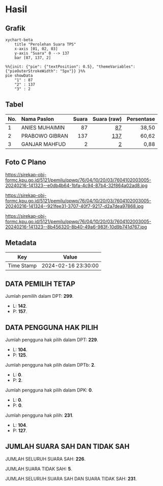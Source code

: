 # Hasil

## Grafik

```mermaid
xychart-beta
    title "Perolehan Suara TPS"
    x-axis [01, 02, 03]
    y-axis "Suara" 0 --> 137
    bar [87, 137, 2]
```

```mermaid
%%{init: {"pie": {"textPosition": 0.5}, "themeVariables": {"pieOuterStrokeWidth": "5px"}} }%%
pie showData
    "1" : 87
    "2" : 137
    "3" : 2
```

## Tabel

| No. | Nama Paslon    | Suara | Suara (raw) | Persentase |
|:--- |:-------------- | -----:| -----------:| ----------:|
| 1   | ANIES MUHAIMIN | 87    | [87][p-1]   | 38,50      |
| 2   | PRABOWO GIBRAN | 137   | [137][p-2]  | 60,62      |
| 3   | GANJAR MAHFUD  | 2     | [2][p-3]    | 0,88       |


[p-1]: https://github.com/gigit-pemilu/pemilu-2024-76-sulawesi-barat/blob/main/pilpres/hitung-suara/sub/76-sulawesi-barat/sub/04-polewali-mandar/sub/10-luyo/sub/2003-baru/sub/005-tps/sub/paslon-1.txt
[p-2]: https://github.com/gigit-pemilu/pemilu-2024-76-sulawesi-barat/blob/main/pilpres/hitung-suara/sub/76-sulawesi-barat/sub/04-polewali-mandar/sub/10-luyo/sub/2003-baru/sub/005-tps/sub/paslon-2.txt
[p-3]: https://github.com/gigit-pemilu/pemilu-2024-76-sulawesi-barat/blob/main/pilpres/hitung-suara/sub/76-sulawesi-barat/sub/04-polewali-mandar/sub/10-luyo/sub/2003-baru/sub/005-tps/sub/paslon-3.txt

## Foto C Plano

https://sirekap-obj-formc.kpu.go.id/5121/pemilu/ppwp/76/04/10/20/03/7604102003005-20240216-141323--e0db4b64-1bfa-4c94-87b4-32f864a02ad8.jpg

https://sirekap-obj-formc.kpu.go.id/5121/pemilu/ppwp/76/04/10/20/03/7604102003005-20240216-141324--921fee31-3707-40f7-9217-d2a7dea97868.jpg

https://sirekap-obj-formc.kpu.go.id/5121/pemilu/ppwp/76/04/10/20/03/7604102003005-20240216-141323--8b456320-8b40-49a6-983f-10d9b741d767.jpg


## Metadata

| Key        | Value               |
| ---------- | ------------------- |
| Time Stamp | 2024-02-16 23:30:00 |


## DATA PEMILIH TETAP

Jumlah pemilih dalam DPT: **299**.
 * L: **142**.
 * P: **157**.

## DATA PENGGUNA HAK PILIH

Jumlah pengguna hak pilih dalam DPT: **229**.
 * L: **104**.
 * P: **125**.

Jumlah pengguna hak pilih dalam DPTb: **2**.
 * L: **0**.
 * P: **2**.

Jumlah pengguna hak pilih dalam DPK: **0**.
 * L: **0**.
 * P: **0**.

Jumlah pengguna hak pilih: **231**.
 * L: **104**.
 * P: **127**.

## JUMLAH SUARA SAH DAN TIDAK SAH

JUMLAH SELURUH SUARA SAH: **226**.

JUMLAH SUARA TIDAK SAH: **5**.

JUMLAH SELURUH SUARA SAH DAN SUARA TIDAK SAH: **231**.


